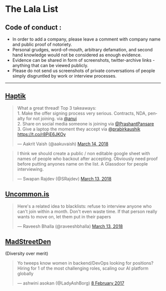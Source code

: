 # The Lala List

## Code of conduct : 
- In order to add a company, please leave a comment with company name and public proof of notoriety. 
- Personal grudges, word-of-mouth, arbitrary defamation, and second hand knowledge would not be considered as enough evidence. 
- Evidence can be shared in form of screenshots, twitter-archive links - anything that can be viewed publicly. 
- Please do not send us screenshots of private conversations of people simply disgruntled by work or interview processes. 

---

## [Haptik](https://haptik.ai/)

<blockquote class="twitter-tweet" data-lang="en"><p lang="en" dir="ltr">What a great thread! Top 3 takeaways:<br>1. Make the offer signing process very serious. Contracts, NDA, penalty for not joining. via <a href="https://twitter.com/anuj?ref_src=twsrc%5Etfw">@anuj</a><br>2. Share on social media someone is joining via <a href="https://twitter.com/PrashantPansare?ref_src=twsrc%5Etfw">@PrashantPansare</a><br>3. Give a laptop the moment they accept via <a href="https://twitter.com/prabirkaushik?ref_src=twsrc%5Etfw">@prabirkaushik</a> <a href="https://t.co/r8PjE6JKOy">https://t.co/r8PjE6JKOy</a></p>&mdash; Aakrit Vaish (@aakuvaish) <a href="https://twitter.com/aakuvaish/status/973818209328656384?ref_src=twsrc%5Etfw">March 14, 2018</a></blockquote>

<blockquote class="twitter-tweet" data-lang="en"><p lang="en" dir="ltr">I think we should create a public / non editable google sheet with names of people who backout after accepting. Obviously need proof before putting anyones name on the list. A Glassdoor for people interviewing.</p>&mdash; Swapan Rajdev (@SRajdev) <a href="https://twitter.com/SRajdev/status/973470138057060352?ref_src=twsrc%5Etfw">March 13, 2018</a></blockquote>

## [Uncommon.is](http://www.uncommon.is/)

<blockquote class="twitter-tweet" data-lang="en"><p lang="en" dir="ltr">Here&#39;s a related idea to blacklists: refuse to interview anyone who can&#39;t join within a month. Don&#39;t even waste time. If that person really wants to move on, let them put in their papers</p>&mdash; Raveesh Bhalla (@raveeshbhalla) <a href="https://twitter.com/raveeshbhalla/status/973476898167603201?ref_src=twsrc%5Etfw">March 13, 2018</a></blockquote>

## [MadStreetDen](https://www.madstreetden.com/) 

(Diversity over merit)

<blockquote class="twitter-tweet" data-lang="en-gb"><p lang="en" dir="ltr">Yo tweeps know women in backend/DevOps looking for positions? Hiring for 1 of the most challenging roles, scaling our AI platform globally</p>&mdash; ashwini asokan (@LadyAshBorg) <a href="https://twitter.com/LadyAshBorg/status/829234320141328384?ref_src=twsrc%5Etfw">8 February 2017</a></blockquote>
